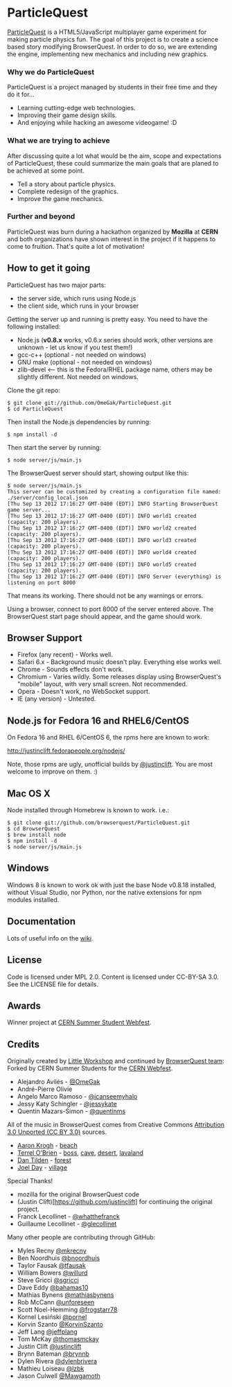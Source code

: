 ParticleQuest
============

[ParticleQuest](http://particlequest.com/) is a HTML5/JavaScript multiplayer game experiment for making particle physics fun. The goal of this project is to create a science based story modifying BrowserQuest. In order to do so, we are extending the engine, implementing new mechanics and including new graphics.

### Why we do ParticleQuest
ParticleQuest is a project managed by students in their free time and they do it for...
* Learning cutting-edge web technologies.
* Improving their game design skills.
* And enjoying while hacking an awesome videogame! :D

### What we are trying to achieve
After discussing quite a lot what would be the aim, scope and expectations of ParticleQuest, these could summarize the main goals that are planed to be achieved at some point.
* Tell a story about particle physics.
* Complete redesign of the graphics.
* Improve the game mechanics.

### Further and beyond
ParticleQuest was burn during a hackathon organized by **Mozilla** at **CERN** and both organizations have shown interest in the project if it happens to come to fruition. That's quite a lot of motivation!


How to get it going
-------------------

ParticleQuest has two major parts:

* the server side, which runs using Node.js
* the client side, which runs in your browser

Getting the server up and running is pretty easy. You need to have the following installed:

* Node.js (**v0.8.x** works, v0.6.x series should work, other versions are unknown - let us know if you test them!)
* gcc-c++ (optional - not needed on windows)
* GNU make (optional - not needed on windows)
* zlib-devel  <-- this is the Fedora/RHEL package name, others may be slightly different.  Not needed on windows.

Clone the git repo:

    $ git clone git://github.com/OmeGak/ParticleQuest.git
    $ cd ParticleQuest

Then install the Node.js dependencies by running:

    $ npm install -d

Then start the server by running:

    $ node server/js/main.js

The BrowserQuest server should start, showing output like this:

    $ node server/js/main.js
    This server can be customized by creating a configuration file named: ./server/config_local.json
    [Thu Sep 13 2012 17:16:27 GMT-0400 (EDT)] INFO Starting BrowserQuest game server...
    [Thu Sep 13 2012 17:16:27 GMT-0400 (EDT)] INFO world1 created (capacity: 200 players).
    [Thu Sep 13 2012 17:16:27 GMT-0400 (EDT)] INFO world2 created (capacity: 200 players).
    [Thu Sep 13 2012 17:16:27 GMT-0400 (EDT)] INFO world3 created (capacity: 200 players).
    [Thu Sep 13 2012 17:16:27 GMT-0400 (EDT)] INFO world4 created (capacity: 200 players).
    [Thu Sep 13 2012 17:16:27 GMT-0400 (EDT)] INFO world5 created (capacity: 200 players).
    [Thu Sep 13 2012 17:16:27 GMT-0400 (EDT)] INFO Server (everything) is listening on port 8000

That means its working.  There should not be any warnings or errors.

Using a browser, connect to port 8000 of the server entered above.  The BrowserQuest start page should appear, and the game should work.


Browser Support
---------------

* Firefox (any recent) - Works well.
* Safari 6.x - Background music doesn't play.  Everything else works well.
* Chrome - Sounds effects don't work.
* Chromium - Varies wildly.  Some releases display using BrowserQuest's "mobile" layout, with very small screen.  Not recommended.
* Opera - Doesn't work, no WebSocket support.
* IE (any version) - Untested.


Node.js for Fedora 16 and RHEL6/CentOS
--------------------------------------

On Fedora 16 and RHEL 6/CentOS 6, the rpms here are known to work:

  http://justinclift.fedorapeople.org/nodejs/

Note, those rpms are ugly, unofficial builds by [@justinclift](https://github.com/justinclift).  You are
most welcome to improve on them. :)


Mac OS X
--------

Node installed through Homebrew is known to work. i.e.:

    $ git clone git://github.com/browserquest/ParticleQuest.git
    $ cd BrowserQuest
    $ brew install node
    $ npm install -d
    $ node server/js/main.js

Windows
-------

Windows 8 is known to work ok with just the base Node v0.8.18
installed, without Visual Studio, nor Python, nor the native
extensions for npm modules installed.


Documentation
-------------

Lots of useful info on the [wiki](https://github.com/OmeGak/ParticleQuest/wiki).


License
-------

Code is licensed under MPL 2.0. Content is licensed under CC-BY-SA 3.0.
See the LICENSE file for details.


Awards
------
Winner project at [CERN Summer Student Webfest](http://www.citizencyberscience.net/cern-webfest/).

Credits
-------
Originally created by [Little Workshop](http://www.littleworkshop.fr) and continued by [BrowserQuest team](https://github.com/browserquest):
Forked by CERN Summer Students for the [CERN Webfest](http://www.citizencyberscience.net/cern-webfest/).


* Alejandro Avilés - [@OmeGak](http://twitter.com/OmeGak)
* André-Pierre Olivie
* Angelo Marco Ramoso - [@icanseemyhalo](http://twitter.com/icanseemyhalo)
* Jessy Katy Schingler - [@jessykate](http://twitter.com/jessykate)
* Quentin Mazars-Simon - [@quentinms](http://twitter.com/quentinms)

All of the music in BrowserQuest comes from Creative Commons [Attribution 3.0 Unported (CC BY 3.0)](http://creativecommons.org/licenses/by/3.0/) sources.

* [Aaron Krogh](http://soundcloud.com/aaron-anderson-11) - [beach](http://soundcloud.com/aaron-anderson-11/310-world-map-loop)
* [Terrel O'Brien](http://soundcloud.com/gyrowolf) - [boss](http://soundcloud.com/gyrowolf/gyro-scene001-ogg), [cave](http://soundcloud.com/gyrowolf/gyro-dungeon004-ogg), [desert](http://soundcloud.com/gyrowolf/gyro-dungeon003-ogg), [lavaland](http://soundcloud.com/gyrowolf/gyro-scene002-ogg)
* [Dan Tilden](http://www.dantilden.com) - [forest](http://soundcloud.com/freakified/what-dangers-await-campus-map)
* [Joel Day](http://blog.dayjo.org) - [village](http://blog.dayjo.org/?p=335)

Special Thanks!
* mozilla for the original BrowserQuest code
* (Justin Clift)[https://github.com/justinclift] for continuing the original project.
* Franck Lecollinet - [@whatthefranck](http://twitter.com/whatthefranck)
* Guillaume Lecollinet - [@glecollinet](http://twitter.com/glecollinet)

Many other people are contributing through GitHub:

* Myles Recny [@mkrecny](https://github.com/mkrecny)
* Ben Noordhuis [@bnoordhuis](https://github.com/bnoordhuis)
* Taylor Fausak [@tfausak](https://github.com/tfausak)
* William Bowers [@willurd](https://github.com/willurd)
* Steve Gricci [@sgricci](https://github.com/sgricci)
* Dave Eddy [@bahamas10](https://github.com/bahamas10)
* Mathias Bynens [@mathiasbynens](https://github.com/mathiasbynens)
* Rob McCann [@unforeseen](https://github.com/unforeseen)
* Scott Noel-Hemming [@frogstarr78](https://github.com/frogstarr78)
* Kornel Lesiński [@pornel](https://github.com/pornel)
* Korvin Szanto [@KorvinSzanto](https://github.com/KorvinSzanto)
* Jeff Lang [@jeffplang](https://github.com/jeffplang)
* Tom McKay [@thomasmckay](https://github.com/thomasmckay)
* Justin Clift [@justinclift](https://github.com/justinclift)
* Brynn Bateman [@brynnb](https://github.com/brynnb)
* Dylen Rivera [@dylenbrivera](https://github.com/dylenbrivera)
* Mathieu Loiseau [@lzbk](https://github.com/lzbk)
* Jason Culwell [@Mawgamoth](https://github.com/Mawgamoth)
